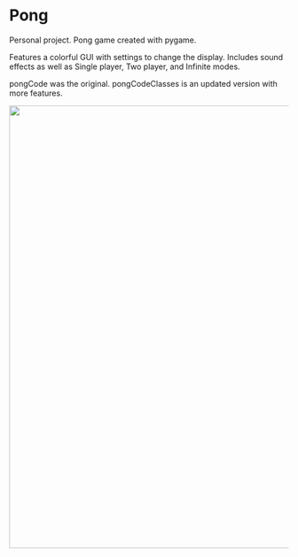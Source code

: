 # Pong
Personal project.
Pong game created with pygame.

Features a colorful GUI with settings to change the display. 
Includes sound effects as well as Single player, Two player, and Infinite modes.

pongCode was the original. pongCodeClasses is an updated version with more features.

<img src="https://github.com/ethanhebert/Pong/assets/80844614/07eb1031-e202-4e3f-8ed6-71ae6acf810c"  width="800">

